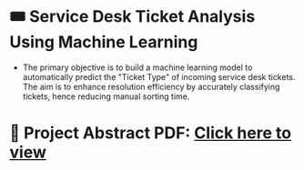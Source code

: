 # 🎟️ Service Desk Ticket Analysis Using Machine Learning
- The primary objective is to build a machine learning model to automatically predict the "Ticket Type" of incoming service desk tickets. The aim is to enhance resolution efficiency by accurately classifying tickets, hence reducing manual sorting time.


# **📄 Project Abstract PDF:** [Click here to view](ABSTRACT-SERVICE%20DESK%20TICKET%20ANALYSIS%20USING%20MACHINE%20LEARNING.pdf)


